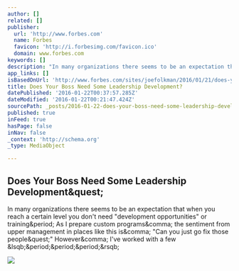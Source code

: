 ```yaml
---
author: []
related: []
publisher:
  url: 'http://www.forbes.com'
  name: Forbes
  favicon: 'http://i.forbesimg.com/favicon.ico'
  domain: www.forbes.com
keywords: []
description: "In many organizations there seems to be an expectation that when you reach a certain level you don't need \"development opportunities\" or training. As I prepare custom programs, the sentiment from upper management in places like this is, \"Can you just go fix those people?\" However, I've worked with a few [...]"
app_links: []
isBasedOnUrl: 'http://www.forbes.com/sites/joefolkman/2016/01/21/does-your-boss-need-some-leadership-development/#5ce53081b4ea'
title: Does Your Boss Need Some Leadership Development?
datePublished: '2016-01-22T00:37:57.285Z'
dateModified: '2016-01-22T00:21:47.424Z'
sourcePath: _posts/2016-01-22-does-your-boss-need-some-leadership-development.md
published: true
inFeed: true
hasPage: false
inNav: false
_context: 'http://schema.org'
_type: MediaObject

---
```

<article style=""><h1>Does Your Boss Need Some Leadership Development&amp;quest;</h1><p>In many organizations there seems to be an expectation that when you reach a certain level you don't need "development opportunities" or training&amp;period; As I prepare custom programs&amp;comma; the sentiment from upper management in places like this is&amp;comma; "Can you just go fix those people&amp;quest;" However&amp;comma; I've worked with a few &amp;lsqb;&amp;period;&amp;period;&amp;period;&amp;rsqb;</p><img src="http://blogs-images.forbes.com/joefolkman/files/2016/01/Screen-Shot-2016-01-20-at-9.15.15-PM.png" /></article>